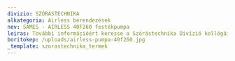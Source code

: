 ```yaml
---
divizio: SZÓRÁSTECHNIKA
alkategoria: Airless berendezések
nev: SAMES - AIRLESS 40F260 festékpumpa
leiras: További információért keresse a Szórástechnika Divízió kollégáit
boritokep: /uploads/airless-pumpa-40f260.jpg
_template: szorastechnika_termek
---
```


